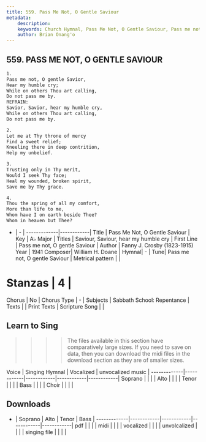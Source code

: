 ```yaml
---
title: 559. Pass Me Not, O Gentle Saviour
metadata:
    description: 
    keywords: Church Hymnal, Pass Me Not, O Gentle Saviour, Pass me not, O gentle Saviour, Saviour, Saviour, hear my humble cry
    author: Brian Onang'o
---
```



## 559. PASS ME NOT, O GENTLE SAVIOUR

```txt
1.
Pass me not, O gentle Savior, 
Hear my humble cry; 
While on others Thou art calling, 
Do not pass me by. 
REFRAIN:
Savior, Savior, hear my humble cry, 
While on others Thou art calling, 
Do not pass me by. 

2.
Let me at Thy throne of mercy 
Find a sweet relief; 
Kneeling there in deep contrition, 
Help my unbelief. 

3.
Trusting only in Thy merit, 
Would I seek Thy face; 
Heal my wounded, broken spirit, 
Save me by Thy grace. 

4.
Thou the spring of all my comfort, 
More than life to me, 
Whom have I on earth beside Thee? 
Whom in heaven but Thee?
```

- |   -  |
-------------|------------|
Title | Pass Me Not, O Gentle Saviour |
Key | A♭ Major |
Titles | Saviour, Saviour, hear my humble cry |
First Line | Pass me not, O gentle Saviour |
Author | Fanny J. Crosby (1823-1915)
Year | 1941
Composer| William H. Doane |
Hymnal|  - |
Tune| Pass me not, O gentle Saviour |
Metrical pattern | |
# Stanzas | 4 |
Chorus | No |
Chorus Type | - |
Subjects | Sabbath School: Repentance |
Texts |  |
Print Texts | 
Scripture Song |  |
  
## Learn to Sing

>>>> The files available in this section have comparatively large sizes. If you need to save on data, then you can download the midi files in the download section as they are of smaller sizes.

Voice |  Singing Hymnal | Vocalized | unvocalized music |
-------------|------------|------------|------------|------------|
Soprano | | | |
Alto | | | |
Tenor | | | |
Bass | | | |
Choir | | | |

## Downloads

- |  Soprano | Alto | Tenor | Bass |
-------------|------------|------------|------------|------------|
pdf | | | |
midi | | | |
vocalized | | | |
unvolcalized | | | |
singing file | | | |
  